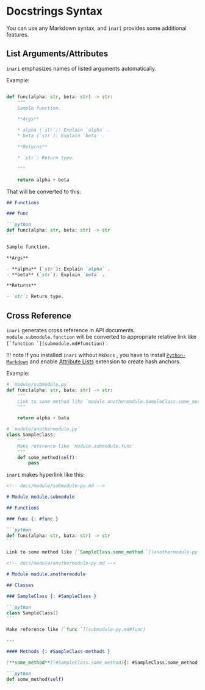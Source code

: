 # Docstrings Syntax

You can use any Markdown syntax, and `inari` provides some additional features.

## List Arguments/Attributes

`inari` emphasizes names of listed arguments automatically.

Example:

```python

def func(alpha: str, beta: str) -> str:
    """
    Sample function.

    **Args**

    * alpha (`str`): Explain `alpha` .
    * beta (`str`): Explain `beta` .

    **Returns**

    * `str`: Return type.

    """

    return alpha + beta

```

That will be converted to this:

````markdown
## Functions

### func

```python
def func(alpha: str, beta: str) -> str
```

Sample function.

**Args**

- **alpha** (`str`): Explain `alpha` .
- **beta** (`str`): Explain `beta` .

**Returns**

- `str`: Return type.
````

## Cross Reference

`inari` generates cross reference in API documents. `module.submodule.function` will be converted to appropriate relative link like `` [`function `](submodule.md#function) `` .

!!! note
If you installed `inari` without `MkDocs` , you have to install [`Python-Markdown`](https://python-markdown.github.io/) and enable [Attribute Lists](https://python-markdown.github.io/extensions/attr_list/) extension to create hash anchors.

Example:

```python
# `module/submodule.py`
def func(alpha: str, bata: str) -> str:
    """
    Link to some method like `module.anothermodule.SampleClass.some_method`
    """

    return alpha + bata

# `module/anothermodule.py`
class SampleClass:
    """
    Make reference like `module.submodule.func`
    """
    def some_method(self):
        pass

```

`inari` makes hyperlink like this:

````markdown
<!-- docs/module/submodule-py.md -->

# Module module.submodule

## Functions

### func {: #func }

```python
def func(alpha: str, bata: str) -> str
```

Link to some method like [`SampleClass.some_method `](anothermodule-py.md#SampleClass.some_method)

<!-- docs/module/anothermodule-py.md -->

# Module module.anothermodule

## Classes

### SampleClass {: #SampleClass }

```python
class SampleClass()
```

Make reference like [`func `](submodule-py.md#func)

---

#### Methods {: #SampleClass-methods }

[**some_method**](#SampleClass.some_method){: #SampleClass.some_method }

```python
def some_method(self)
```
````
